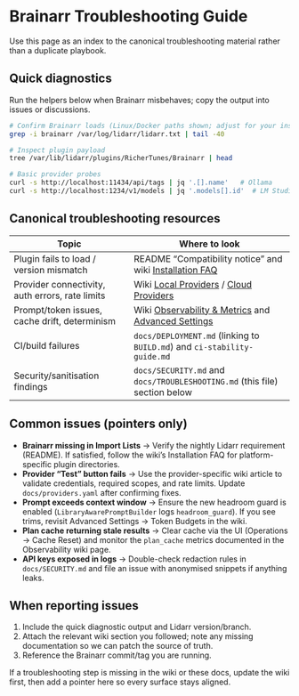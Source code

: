 # Brainarr Troubleshooting Guide

Use this page as an index to the canonical troubleshooting material rather than a duplicate playbook.

## Quick diagnostics

Run the helpers below when Brainarr misbehaves; copy the output into issues or discussions.

```bash
# Confirm Brainarr loads (Linux/Docker paths shown; adjust for your install)
grep -i brainarr /var/log/lidarr/lidarr.txt | tail -40

# Inspect plugin payload
tree /var/lib/lidarr/plugins/RicherTunes/Brainarr | head

# Basic provider probes
curl -s http://localhost:11434/api/tags | jq '.[].name'   # Ollama
curl -s http://localhost:1234/v1/models | jq '.models[].id'  # LM Studio
```

## Canonical troubleshooting resources

| Topic | Where to look |
|-------|---------------|
| Plugin fails to load / version mismatch | README “Compatibility notice” and wiki [Installation FAQ](https://github.com/RicherTunes/Brainarr/wiki/Installation-FAQ) |
| Provider connectivity, auth errors, rate limits | Wiki [Local Providers](https://github.com/RicherTunes/Brainarr/wiki/Local-Providers) / [Cloud Providers](https://github.com/RicherTunes/Brainarr/wiki/Cloud-Providers) |
| Prompt/token issues, cache drift, determinism | Wiki [Observability & Metrics](https://github.com/RicherTunes/Brainarr/wiki/Observability-&-Metrics) and [Advanced Settings](https://github.com/RicherTunes/Brainarr/wiki/Advanced-Settings) |
| CI/build failures | `docs/DEPLOYMENT.md` (linking to `BUILD.md`) and `ci-stability-guide.md` |
| Security/sanitisation findings | `docs/SECURITY.md` and `docs/TROUBLESHOOTING.md` (this file) section below |

## Common issues (pointers only)

- **Brainarr missing in Import Lists** → Verify the nightly Lidarr requirement (README). If satisfied, follow the wiki’s Installation FAQ for platform-specific plugin directories.
- **Provider “Test” button fails** → Use the provider-specific wiki article to validate credentials, required scopes, and rate limits. Update `docs/providers.yaml` after confirming fixes.
- **Prompt exceeds context window** → Ensure the new headroom guard is enabled (`LibraryAwarePromptBuilder` logs `headroom_guard`). If you see trims, revisit Advanced Settings → Token Budgets in the wiki.
- **Plan cache returning stale results** → Clear cache via the UI (Operations → Cache Reset) and monitor the `plan_cache` metrics documented in the Observability wiki page.
- **API keys exposed in logs** → Double-check redaction rules in `docs/SECURITY.md` and file an issue with anonymised snippets if anything leaks.

## When reporting issues

1. Include the quick diagnostic output and Lidarr version/branch.
2. Attach the relevant wiki section you followed; note any missing documentation so we can patch the source of truth.
3. Reference the Brainarr commit/tag you are running.

If a troubleshooting step is missing in the wiki or these docs, update the wiki first, then add a pointer here so every surface stays aligned.
